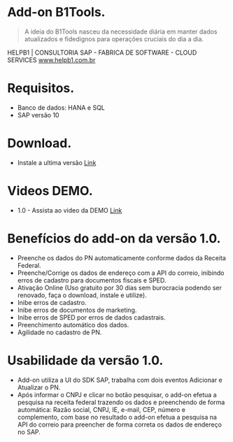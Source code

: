 # Add-on B1Tools. 

 > A ideia do B1Tools nasceu da necessidade diária em manter dados atualizados e fidedignos para operações cruciais do dia a dia. 

HELPB1 | CONSULTORIA SAP - FABRICA DE SOFTWARE - CLOUD SERVICES
www.helpb1.com.br 

# Requisitos.

* Banco de dados: HANA e SQL
* SAP versão 10

# Download.

* Instale a ultima versão [Link](https://github.com/HelpB1/AddonHelpBuscaReceitaCEP-Free/releases/latest)

# Videos DEMO.

* 1.0 - Assista ao video da DEMO [Link](https://drive.google.com/file/d/12KSHUEGxWIsx46pTIiZxvyGnV3SNYbGO/view?usp=sharing)

# Benefícios do add-on da versão 1.0.

* Preenche os dados do PN automaticamente conforme dados da Receita Federal.
* Preenche/Corrige os dados de endereço com a API do correio, inibindo erros de cadastro para documentos fiscais e SPED. 
* Ativação Online (Uso gratuito por 30 dias sem burocracia podendo ser renovado, faça o download, instale e utilize).
* Inibe erros de cadastro.
* Inibe erros de documentos de marketing.
* Inibe erros de SPED por erros de dados cadastrais.
* Preenchimento automático dos dados.
* Agilidade no cadastro de PN.

# Usabilidade da versão 1.0.

* Add-on utiliza a UI do SDK SAP, trabalha com dois eventos Adicionar e Atualizar o PN.
* Após informar o CNPJ e clicar no botão pesquisar, o add-on efetua a pesquisa na receita federal trazendo os dados e preenchendo de forma automática: Razão social, CNPJ, IE, e-mail, CEP, número e complemento, com base no resultado o add-on efetua a pesquisa na API do correio para preencher de forma correta os dados de endereço no SAP.




